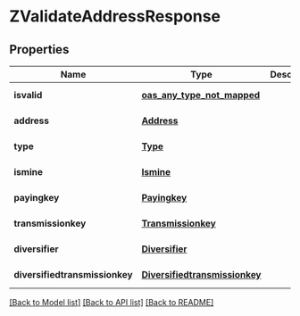 # ZValidateAddressResponse
## Properties

| Name | Type | Description | Notes |
|------------ | ------------- | ------------- | -------------|
| **isvalid** | [**oas_any_type_not_mapped**](.md) |  | [default to null] |
| **address** | [**Address**](Address.md) |  | [default to null] |
| **type** | [**Type**](Type.md) |  | [default to null] |
| **ismine** | [**Ismine**](Ismine.md) |  | [default to null] |
| **payingkey** | [**Payingkey**](Payingkey.md) |  | [default to null] |
| **transmissionkey** | [**Transmissionkey**](Transmissionkey.md) |  | [default to null] |
| **diversifier** | [**Diversifier**](Diversifier.md) |  | [default to null] |
| **diversifiedtransmissionkey** | [**Diversifiedtransmissionkey**](Diversifiedtransmissionkey.md) |  | [default to null] |

[[Back to Model list]](../README.md#documentation-for-models) [[Back to API list]](../README.md#documentation-for-api-endpoints) [[Back to README]](../README.md)


